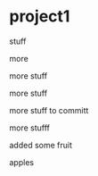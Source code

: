 # project1
stuff

more

more stuff


more stuff



more stuff to committ

more stufff

added some fruit


apples